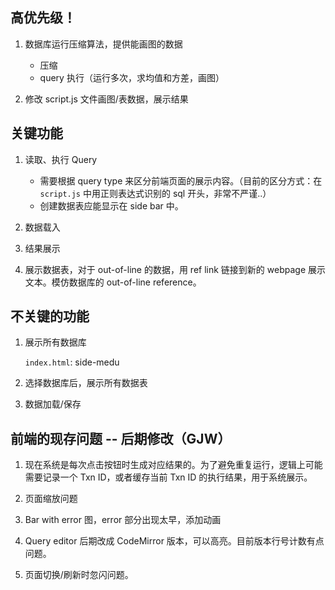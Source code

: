<h2> 高优先级！</h2>

1. 数据库运行压缩算法，提供能画图的数据
    - 压缩
    - query 执行（运行多次，求均值和方差，画图）

2. 修改 script.js 文件画图/表数据，展示结果

<h2> 关键功能 </h2>

1. 读取、执行 Query
    - 需要根据 query type 来区分前端页面的展示内容。（目前的区分方式：在 `script.js` 中用正则表达式识别的 sql 开头，非常不严谨..）
    - 创建数据表应能显示在 side bar 中。

2. 数据载入

3. 结果展示

4. 展示数据表，对于 out-of-line 的数据，用 ref link 链接到新的 webpage 展示文本。模仿数据库的 out-of-line reference。

<h2> 不关键的功能 </h2>

1. 展示所有数据库

    `index.html`: side-medu

2. 选择数据库后，展示所有数据表

3. 数据加载/保存

<h2> 前端的现存问题 -- 后期修改（GJW） </h2>

1. 现在系统是每次点击按钮时生成对应结果的。为了避免重复运行，逻辑上可能需要记录一个 Txn ID，或者缓存当前 Txn ID 的执行结果，用于系统展示。

2. 页面缩放问题

3. Bar with error 图，error 部分出现太早，添加动画

4. Query editor 后期改成 CodeMirror 版本，可以高亮。目前版本行号计数有点问题。

5. 页面切换/刷新时忽闪问题。